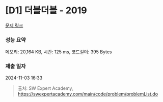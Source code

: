 # [D1] 더블더블 - 2019 

[문제 링크](https://swexpertacademy.com/main/code/problem/problemDetail.do?contestProbId=AV5QDEX6AqwDFAUq) 

### 성능 요약

메모리: 20,164 KB, 시간: 125 ms, 코드길이: 395 Bytes

### 제출 일자

2024-11-03 16:33



> 출처: SW Expert Academy, https://swexpertacademy.com/main/code/problem/problemList.do